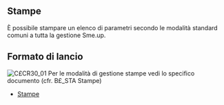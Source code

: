 ## Stampe
È possibile stampare un elenco di parametri secondo le modalità standard comuni a tutta la gestione Sme.up.
## Formato di lancio
![C£CR30_01](http://localhost:3000/immagini/MBDOC_OGG-P_C£CR30S/CXCR30_01.png)
Per le modalità di gestione stampe vedi lo specifico documento (cfr. B£_STA Stampe)
- [Stampe](Sorgenti/MB/DOC_OPE/B£_STA)
